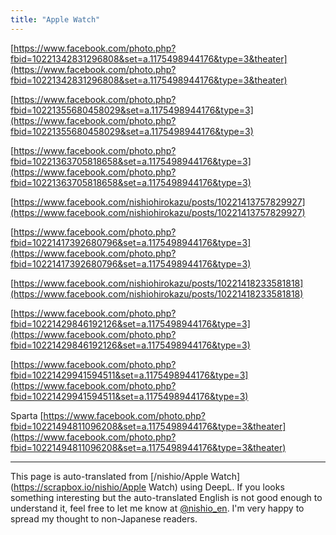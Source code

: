 ```yaml
---
title: "Apple Watch"
---
```


[https://www.facebook.com/photo.php?fbid=10221342831296808&set=a.1175498944176&type=3&theater](https://www.facebook.com/photo.php?fbid=10221342831296808&set=a.1175498944176&type=3&theater)

[https://www.facebook.com/photo.php?fbid=10221355680458029&set=a.1175498944176&type=3](https://www.facebook.com/photo.php?fbid=10221355680458029&set=a.1175498944176&type=3)

[https://www.facebook.com/photo.php?fbid=10221363705818658&set=a.1175498944176&type=3](https://www.facebook.com/photo.php?fbid=10221363705818658&set=a.1175498944176&type=3)

[https://www.facebook.com/nishiohirokazu/posts/10221413757829927](https://www.facebook.com/nishiohirokazu/posts/10221413757829927)

[https://www.facebook.com/photo.php?fbid=10221417392680796&set=a.1175498944176&type=3](https://www.facebook.com/photo.php?fbid=10221417392680796&set=a.1175498944176&type=3)

[https://www.facebook.com/nishiohirokazu/posts/10221418233581818](https://www.facebook.com/nishiohirokazu/posts/10221418233581818)

[https://www.facebook.com/photo.php?fbid=10221429846192126&set=a.1175498944176&type=3](https://www.facebook.com/photo.php?fbid=10221429846192126&set=a.1175498944176&type=3)

[https://www.facebook.com/photo.php?fbid=10221429941594511&set=a.1175498944176&type=3](https://www.facebook.com/photo.php?fbid=10221429941594511&set=a.1175498944176&type=3)

Sparta
[https://www.facebook.com/photo.php?fbid=10221494811096208&set=a.1175498944176&type=3&theater](https://www.facebook.com/photo.php?fbid=10221494811096208&set=a.1175498944176&type=3&theater)


---
This page is auto-translated from [/nishio/Apple Watch](https://scrapbox.io/nishio/Apple Watch) using DeepL. If you looks something interesting but the auto-translated English is not good enough to understand it, feel free to let me know at [@nishio_en](https://twitter.com/nishio_en). I'm very happy to spread my thought to non-Japanese readers.